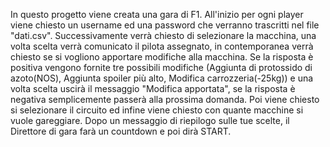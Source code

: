 In questo progetto viene creata una gara di F1. All'inizio per ogni player viene chiesto un username ed una password che verranno trascritti nel file "dati.csv". Successivamente verrà chiesto di selezionare la macchina, una volta scelta verrà comunicato il pilota assegnato, in contemporanea verrà chiesto se si vogliono apportare modifiche alla macchina. Se la risposta è positiva vengono fornite tre possibili modifiche (Aggiunta di protossido di azoto(NOS), Aggiunta spoiler più alto, Modifica carrozzeria(-25kg)) e una volta scelta uscirà il messaggio "Modifica apportata", se la risposta è negativa semplicemente passerà alla prossima domanda. Poi viene chiesto si selezionare il circuito ed infine viene chiesto con quante macchine si vuole gareggiare. Dopo un messaggio di riepilogo sulle tue scelte, il Direttore di gara farà un countdown e poi dirà START.
